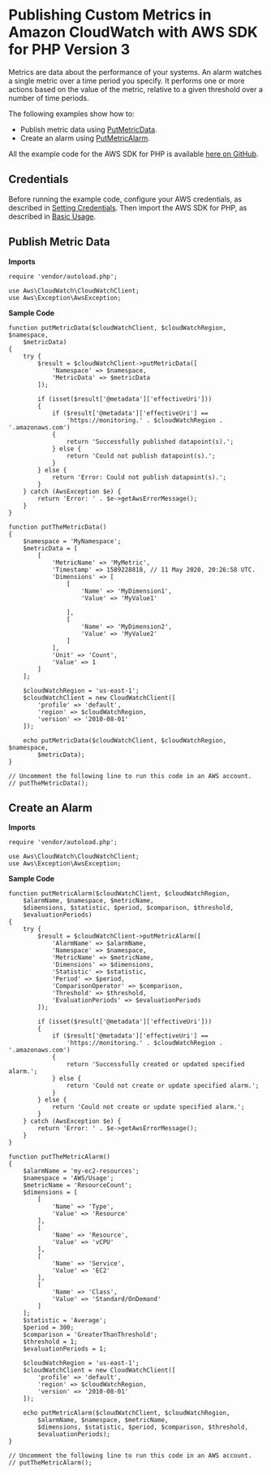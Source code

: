 # Publishing Custom Metrics in Amazon CloudWatch with AWS SDK for PHP Version 3<a name="cw-examples-publishing-custom-metrics"></a>

Metrics are data about the performance of your systems\. An alarm watches a single metric over a time period you specify\. It performs one or more actions based on the value of the metric, relative to a given threshold over a number of time periods\.

The following examples show how to:
+ Publish metric data using [PutMetricData](https://docs.aws.amazon.com/aws-sdk-php/v3/api/api-monitoring-2010-08-01.html#putmetricdata)\.
+ Create an alarm using [PutMetricAlarm](https://docs.aws.amazon.com/aws-sdk-php/v3/api/api-monitoring-2010-08-01.html#putmetricalarm)\.

All the example code for the AWS SDK for PHP is available [here on GitHub](https://github.com/awsdocs/aws-doc-sdk-examples/tree/master/php/example_code)\.

## Credentials<a name="credentials"></a>

Before running the example code, configure your AWS credentials, as described in [Setting Credentials](guide_credentials.md)\. Then import the AWS SDK for PHP, as described in [Basic Usage](getting-started_basic-usage.md)\.

## Publish Metric Data<a name="publish-metric-data"></a>

 **Imports** 

```
require 'vendor/autoload.php';

use Aws\CloudWatch\CloudWatchClient; 
use Aws\Exception\AwsException;
```

 **Sample Code** 

```
function putMetricData($cloudWatchClient, $cloudWatchRegion, $namespace, 
    $metricData)
{
    try {
        $result = $cloudWatchClient->putMetricData([
            'Namespace' => $namespace,
            'MetricData' => $metricData
        ]);
        
        if (isset($result['@metadata']['effectiveUri']))
        {
            if ($result['@metadata']['effectiveUri'] == 
                'https://monitoring.' . $cloudWatchRegion . '.amazonaws.com')
            {
                return 'Successfully published datapoint(s).';
            } else {
                return 'Could not publish datapoint(s).';
            }
        } else {
            return 'Error: Could not publish datapoint(s).';
        }
    } catch (AwsException $e) {
        return 'Error: ' . $e->getAwsErrorMessage();
    }
}

function putTheMetricData()
{
    $namespace = 'MyNamespace';
    $metricData = [
        [
            'MetricName' => 'MyMetric',
            'Timestamp' => 1589228818, // 11 May 2020, 20:26:58 UTC.
            'Dimensions' => [
                [
                    'Name' => 'MyDimension1',
                    'Value' => 'MyValue1'
                    
                ],
                [
                    'Name' => 'MyDimension2',
                    'Value' => 'MyValue2'
                ]
            ],
            'Unit' => 'Count',
            'Value' => 1
        ]
    ];

    $cloudWatchRegion = 'us-east-1';
    $cloudWatchClient = new CloudWatchClient([
        'profile' => 'default',
        'region' => $cloudWatchRegion,
        'version' => '2010-08-01'
    ]);

    echo putMetricData($cloudWatchClient, $cloudWatchRegion, $namespace, 
        $metricData);
}

// Uncomment the following line to run this code in an AWS account.
// putTheMetricData();
```

## Create an Alarm<a name="create-an-alarm"></a>

 **Imports** 

```
require 'vendor/autoload.php';

use Aws\CloudWatch\CloudWatchClient; 
use Aws\Exception\AwsException;
```

 **Sample Code** 

```
function putMetricAlarm($cloudWatchClient, $cloudWatchRegion, 
    $alarmName, $namespace, $metricName, 
    $dimensions, $statistic, $period, $comparison, $threshold, 
    $evaluationPeriods)
{
    try {
        $result = $cloudWatchClient->putMetricAlarm([
            'AlarmName' => $alarmName,
            'Namespace' => $namespace,
            'MetricName' => $metricName,
            'Dimensions' => $dimensions,
            'Statistic' => $statistic,
            'Period' => $period,
            'ComparisonOperator' => $comparison,
            'Threshold' => $threshold,
            'EvaluationPeriods' => $evaluationPeriods
        ]);
        
        if (isset($result['@metadata']['effectiveUri']))
        {
            if ($result['@metadata']['effectiveUri'] == 
                'https://monitoring.' . $cloudWatchRegion . '.amazonaws.com')
            {
                return 'Successfully created or updated specified alarm.';
            } else {
                return 'Could not create or update specified alarm.';
            }
        } else {
            return 'Could not create or update specified alarm.';
        }
    } catch (AwsException $e) {
        return 'Error: ' . $e->getAwsErrorMessage();
    }
}

function putTheMetricAlarm()
{
    $alarmName = 'my-ec2-resources';
    $namespace = 'AWS/Usage';
    $metricName = 'ResourceCount';
    $dimensions = [
        [
            'Name' => 'Type',
            'Value' => 'Resource'
        ],
        [
            'Name' => 'Resource',
            'Value' => 'vCPU'
        ],
        [
            'Name' => 'Service',
            'Value' => 'EC2'
        ],
        [
            'Name' => 'Class',
            'Value' => 'Standard/OnDemand'
        ]
    ];
    $statistic = 'Average';
    $period = 300;
    $comparison = 'GreaterThanThreshold';
    $threshold = 1;
    $evaluationPeriods = 1;

    $cloudWatchRegion = 'us-east-1';
    $cloudWatchClient = new CloudWatchClient([
        'profile' => 'default',
        'region' => $cloudWatchRegion,
        'version' => '2010-08-01'
    ]);

    echo putMetricAlarm($cloudWatchClient, $cloudWatchRegion, 
        $alarmName, $namespace, $metricName, 
        $dimensions, $statistic, $period, $comparison, $threshold, 
        $evaluationPeriods);
}

// Uncomment the following line to run this code in an AWS account.
// putTheMetricAlarm();
```